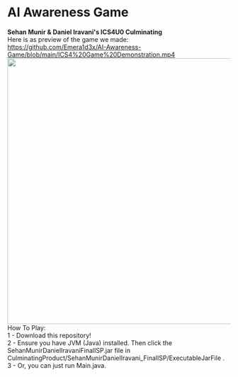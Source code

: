 # AI Awareness Game
<b>Sehan Munir & Daniel Iravani's ICS4U0 Culminating</b><br>
Here is as preview of the game we made: <br>
https://github.com/Emera1d3x/AI-Awareness-Game/blob/main/ICS4%20Game%20Demonstration.mp4
<img src="https://github.com/Emera1d3x/AI-Awareness-Game/blob/main/ICS4%20Game%20Demonstration.gif" width="600"> <br>
How To Play:<br>
1 - Download this repository!<br>
2 - Ensure you have JVM (Java) installed. Then click the SehanMunirDanielIravaniFinalISP.jar file in CulminatingProduct/SehanMunirDanielIravani_FinalISP/ExecutableJarFile .<br>
3 - Or, you can just run Main.java. <br>
